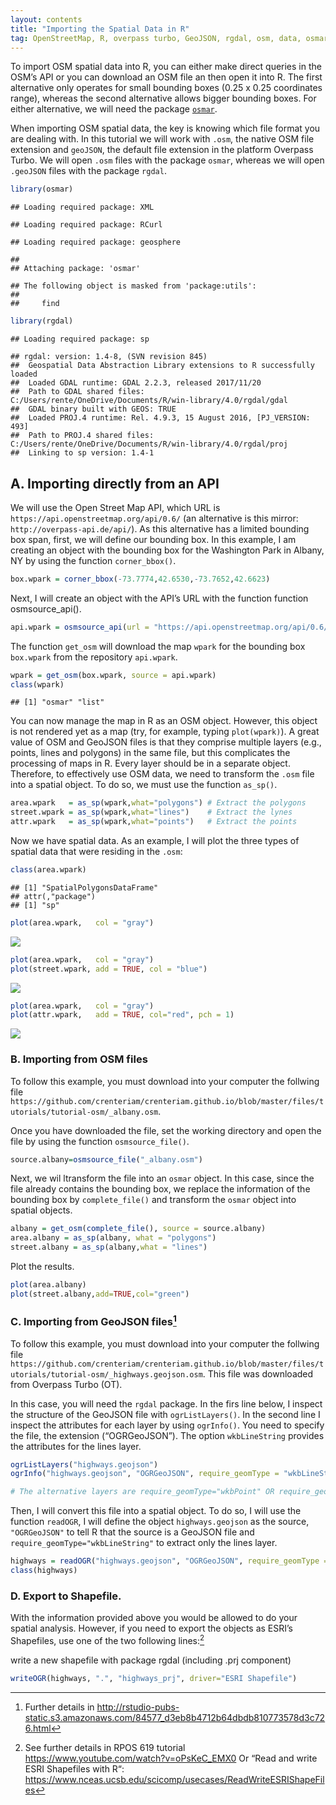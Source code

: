 ```yaml
---
layout: contents
title: "Importing the Spatial Data in R"
tag: OpenStreetMap, R, overpass turbo, GeoJSON, rgdal, osm, data, osmar, .osm, .geojson, download, import, load, packages
---
```


To import OSM spatial data into R, you can either make direct queries in
the OSM’s API or you can download an OSM file an then open it into R.
The first alternative only operates for small bounding boxes (0.25 x
0.25 coordinates range), whereas the second alternative allows bigger
bounding boxes. For either alternative, we will need the package
[`osmar`](https://cran.r-project.org/web/packages/osmar/osmar.pdf).

When importing OSM spatial data, the key is knowing which file format
you are dealing with. In this tutorial we will work with `.osm`, the
native OSM file extension and `geoJSON`, the default file extension in
the platform Overpass Turbo. We will open `.osm` files with the package
`osmar`, whereas we will open `.geoJSON` files with the package `rgdal`.

``` r
library(osmar)
```

    ## Loading required package: XML

    ## Loading required package: RCurl

    ## Loading required package: geosphere

    ##
    ## Attaching package: 'osmar'

    ## The following object is masked from 'package:utils':
    ##
    ##     find

``` r
library(rgdal)
```

    ## Loading required package: sp

    ## rgdal: version: 1.4-8, (SVN revision 845)
    ##  Geospatial Data Abstraction Library extensions to R successfully loaded
    ##  Loaded GDAL runtime: GDAL 2.2.3, released 2017/11/20
    ##  Path to GDAL shared files: C:/Users/rente/OneDrive/Documents/R/win-library/4.0/rgdal/gdal
    ##  GDAL binary built with GEOS: TRUE
    ##  Loaded PROJ.4 runtime: Rel. 4.9.3, 15 August 2016, [PJ_VERSION: 493]
    ##  Path to PROJ.4 shared files: C:/Users/rente/OneDrive/Documents/R/win-library/4.0/rgdal/proj
    ##  Linking to sp version: 1.4-1

A. Importing directly from an API
---------------------------------

We will use the Open Street Map API, which URL is
`https://api.openstreetmap.org/api/0.6/` (an alternative is this mirror:
`http://overpass-api.de/api/`). As this alternative has a limited
bounding box span, first, we will define our bounding box. In this
example, I am creating an object with the bounding box for the
Washington Park in Albany, NY by using the function `corner_bbox()`.

``` r
box.wpark = corner_bbox(-73.7774,42.6530,-73.7652,42.6623)
```

Next, I will create an object with the API’s URL with the function
function osmsource\_api().

``` r
api.wpark = osmsource_api(url = "https://api.openstreetmap.org/api/0.6/")
```

The function `get_osm` will download the map `wpark` for the bounding
box `box.wpark` from the repository `api.wpark`.

``` r
wpark = get_osm(box.wpark, source = api.wpark)
class(wpark)
```

    ## [1] "osmar" "list"

You can now manage the map in R as an OSM object. However, this object
is not rendered yet as a map (try, for example, typing `plot(wpark)`). A
great value of OSM and GeoJSON files is that they comprise multiple
layers (e.g., points, lines and polygons) in the same file, but this
complicates the processing of maps in R. Every layer should be in a
separate object. Therefore, to effectively use OSM data, we need to
transform the `.osm` file into a spatial object. To do so, we must use
the function `as_sp()`.

``` r
area.wpark   = as_sp(wpark,what="polygons") # Extract the polygons
street.wpark = as_sp(wpark,what="lines")    # Extract the lynes
attr.wpark   = as_sp(wpark,what="points")   # Extract the points
```

Now we have spatial data. As an example, I will plot the three types of
spatial data that were residing in the `.osm`:

``` r
class(area.wpark)
```

    ## [1] "SpatialPolygonsDataFrame"
    ## attr(,"package")
    ## [1] "sp"

``` r
plot(area.wpark,   col = "gray")
```

![](managing-data-osm-R_files/figure-markdown_github/unnamed-chunk-6-1.png)

``` r
plot(area.wpark,   col = "gray")
plot(street.wpark, add = TRUE, col = "blue")
```

![](managing-data-osm-R_files/figure-markdown_github/unnamed-chunk-7-1.png)

``` r
plot(area.wpark,   col = "gray")
plot(attr.wpark,   add = TRUE, col="red", pch = 1)
```

![](managing-data-osm-R_files/figure-markdown_github/unnamed-chunk-8-1.png)

### B. Importing from OSM files

To follow this example, you must download into your computer the
follwing file
`https://github.com/crenteriam/crenteriam.github.io/blob/master/files/tutorials/tutorial-osm/_albany.osm`.

Once you have downloaded the file, set the working directory and open
the file by using the function `osmsource_file()`.

``` r
source.albany=osmsource_file("_albany.osm")
```

Next, we wil ltransform the file into an `osmar` object. In this case,
since the file already contains the bounding box, we replace the
information of the bounding box by `complete_file()` and transform the
`osmar` object into spatial objects.

``` r
albany = get_osm(complete_file(), source = source.albany)
area.albany = as_sp(albany, what = "polygons")
street.albany = as_sp(albany,what = "lines")
```

Plot the results.

``` r
plot(area.albany)
plot(street.albany,add=TRUE,col="green")
```

### C. Importing from GeoJSON files[^7]

To follow this example, you must download into your computer the
follwing file
`https://github.com/crenteriam/crenteriam.github.io/blob/master/files/tutorials/tutorial-osm/_highways.geojson.osm`.
This file was downloaded from Overpass Turbo (OT).

In this case, you will need the `rgdal` package. In the firs line below,
I inspect the structure of the GeoJSON file with `ogrListLayers()`. In
the second line I inspect the attributes for each layer by using
`ogrInfo()`. You need to specify the file, the extension (“OGRGeoJSON”).
The option `wkbLineString` provides the attributes for the lines layer.

``` r
ogrListLayers("highways.geojson")
ogrInfo("highways.geojson", "OGRGeoJSON", require_geomType = "wkbLineString")

# The alternative layers are require_geomType="wkbPoint" OR require_geomType="wkbPolygon"
```

Then, I will convert this file into a spatial object. To do so, I will
use the function `readOGR`, I will define the object `highways.geojson`
as the source, `"OGRGeoJSON"` to tell R that the source is a GeoJSON
file and `require_geomType="wkbLineString"` to extract only the lines
layer.

``` r
highways = readOGR("highways.geojson", "OGRGeoJSON", require_geomType = "wkbLineString")
class(highways)
```

### D. Export to Shapefile.

With the information provided above you would be allowed to do your
spatial analysis. However, if you need to export the objects as ESRI’s
Shapefiles, use one of the two following lines:[^8]

write a new shapefile with package rgdal (including .prj component)

``` r
writeOGR(highways, ".", "highways_prj", driver="ESRI Shapefile")
```

[^7]: Further details in <a href="http://rstudio-pubs-static.s3.amazonaws.com/84577_d3eb8b4712b64dbdb810773578d3c726.html" class="uri">http://rstudio-pubs-static.s3.amazonaws.com/84577_d3eb8b4712b64dbdb810773578d3c726.html</a>
[^8]: See further details in RPOS 619 tutorial <a href="https://www.youtube.com/watch?v=oPsKeC_EMX0" class="uri">https://www.youtube.com/watch?v=oPsKeC_EMX0</a>
Or “Read and write ESRI Shapefiles with R“:
<a href="https://www.nceas.ucsb.edu/scicomp/usecases/ReadWriteESRIShapeFiles" class="uri">https://www.nceas.ucsb.edu/scicomp/usecases/ReadWriteESRIShapeFiles</a>
